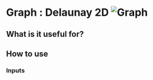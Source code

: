 # Graph : Delaunay 2D ![Graph](https://img.shields.io/badge/Graph-37a573)

## What is it useful for?

## How to use
### Inputs